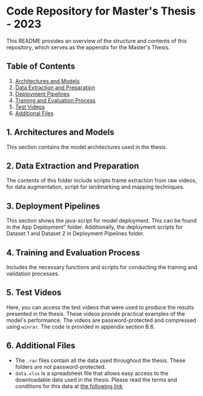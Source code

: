 # Code Repository for Master's Thesis - 2023

This README provides an overview of the structure and contents of this repository, which serves as the appendix for the Master's Thesis.

## Table of Contents

1. [Architectures and Models](https://github.com/abb94/code_appendices/tree/main/Architectures%20of%20models)
2. [Data Extraction and Preparation](https://github.com/abb94/code_appendices/tree/main/Data%20extraction%20and%20preparation)
3. [Deployment Pipelines](https://github.com/abb94/code_appendices/tree/main/Deployment%20pipelines)
4. [Training and Evaluation Process](https://github.com/abb94/code_appendices/tree/main/Training%20and%20evaluation%20process)
5. [Test Videos](https://github.com/abb94/code_appendices/tree/main/test%20videos)
6. [Additional Files](#additional-files)

## 1. Architectures and Models
This section contains the model architectures used in the thesis. 

## 2. Data Extraction and Preparation
The contents of this folder include scripts frame extraction from raw videos, for data augmentation, script for landmarking and mapping techniques. 


## 3. Deployment Pipelines
This section shows the java-script for model deployment. This can be found in the App Deployment" folder. 
Additionally, the deployment scripts for Dataset 1 and Dataset 2 in Deployment Pipelines folder. 

## 4. Training and Evaluation Process
Includes the necessary functions and scripts for conducting the training and validation processes.

## 5. Test Videos
Here, you can access the test videos that were used to produce the results presented in the thesis. These videos provide practical examples of the model's performance. The videos are password-protected and compressed using `winrar`. The code is provided in appendix section B.6. 

## 6. Additional Files
- The `.rar` files contain all the data used throughout the thesis. These folders are not password-protected. 
- `data.xlsx` is a spreadsheet file that allows easy access to the downloadable data used in the thesis. Please read the terms and conditions for this data at [the following link](https://www.bu.edu/asllrp/av/dai-asllvd.html)
